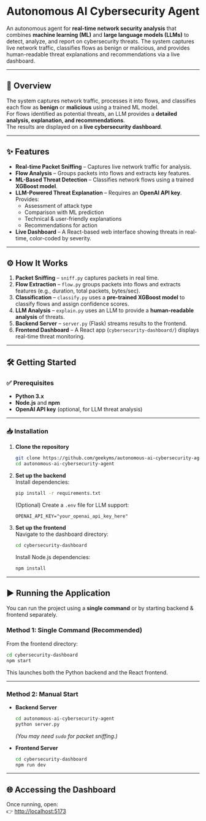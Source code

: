 # Autonomous AI Cybersecurity Agent

An autonomous agent for **real-time network security analysis** that combines **machine learning (ML)** and **large language models (LLMs)** to detect, analyze, and report on cybersecurity threats. The system captures live network traffic, classifies flows as benign or malicious, and provides human-readable threat explanations and recommendations via a live dashboard.

---

## 🚀 Overview

The system captures network traffic, processes it into flows, and classifies each flow as **benign** or **malicious** using a trained ML model.  
For flows identified as potential threats, an LLM provides a **detailed analysis, explanation, and recommendations**.  
The results are displayed on a **live cybersecurity dashboard**.

---

## ✨ Features

- **Real-time Packet Sniffing** – Captures live network traffic for analysis.  
- **Flow Analysis** – Groups packets into flows and extracts key features.  
- **ML-Based Threat Detection** – Classifies network flows using a trained **XGBoost model**.  
- **LLM-Powered Threat Explanation** – Requires an **OpenAI API key**. Provides:  
  - Assessment of attack type  
  - Comparison with ML prediction  
  - Technical & user-friendly explanations  
  - Recommendations for action  
- **Live Dashboard** – A React-based web interface showing threats in real-time, color-coded by severity.  

---

## ⚙️ How It Works

1. **Packet Sniffing** – `sniff.py` captures packets in real time.  
2. **Flow Extraction** – `flow.py` groups packets into flows and extracts features (e.g., duration, total packets, bytes/sec).  
3. **Classification** – `classify.py` uses a **pre-trained XGBoost model** to classify flows and assign confidence scores.  
4. **LLM Analysis** – `explain.py` uses an LLM to provide a **human-readable analysis** of threats.  
5. **Backend Server** – `server.py` (Flask) streams results to the frontend.  
6. **Frontend Dashboard** – A React app (`cybersecurity-dashboard/`) displays real-time threat monitoring.  

---

## 🛠️ Getting Started

### ✅ Prerequisites
- **Python 3.x**  
- **Node.js** and **npm**  
- **OpenAI API key** (optional, for LLM threat analysis)  

---

### 📥 Installation

1. **Clone the repository**  
   ```bash
   git clone https://github.com/geekyms/autonomous-ai-cybersecurity-agent.git
   cd autonomous-ai-cybersecurity-agent
   ```

2. **Set up the backend**  
   Install dependencies:  
   ```bash
   pip install -r requirements.txt
   ```

   (Optional) Create a `.env` file for LLM support:  
   ```env
   OPENAI_API_KEY="your_openai_api_key_here"
   ```

3. **Set up the frontend**  
   Navigate to the dashboard directory:  
   ```bash
   cd cybersecurity-dashboard
   ```
   Install Node.js dependencies:  
   ```bash
   npm install
   ```

---

## ▶️ Running the Application

You can run the project using a **single command** or by starting backend & frontend separately.

### **Method 1: Single Command (Recommended)**  
From the frontend directory:  
```bash
cd cybersecurity-dashboard
npm start
```
This launches both the Python backend and the React frontend.

---

### **Method 2: Manual Start**  

- **Backend Server**  
  ```bash
  cd autonomous-ai-cybersecurity-agent
  python server.py
  ```
  *(You may need `sudo` for packet sniffing.)*

- **Frontend Server**  
  ```bash
  cd cybersecurity-dashboard
  npm run dev
  ```

---

## 🌐 Accessing the Dashboard

Once running, open:  
👉 [http://localhost:5173](http://localhost:5173)